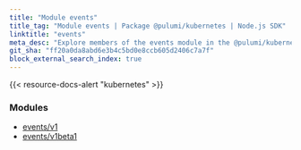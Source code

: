 ```yaml
---
title: "Module events"
title_tag: "Module events | Package @pulumi/kubernetes | Node.js SDK"
linktitle: "events"
meta_desc: "Explore members of the events module in the @pulumi/kubernetes package."
git_sha: "ff20a0da8abd6e3b4c5bd0e8ccb605d2406c7a7f"
block_external_search_index: true
---
```


<!-- WARNING: this page was generated by a tool. Do not edit it by hand. -->
<!-- To change it, please see https://github.com/pulumi/docs/tree/master/tools/tscdocgen. -->

{{< resource-docs-alert "kubernetes" >}}


<h3>Modules</h3>
<ul class="api">
    <li><a href="v1/"><span class="symbol module"></span>events/v1</a></li>
    <li><a href="v1beta1/"><span class="symbol module"></span>events/v1beta1</a></li>
</ul>








